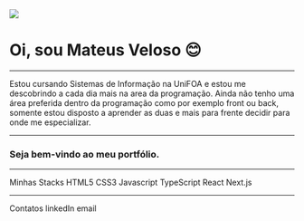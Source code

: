 <img width="auto" src="https://avatars.githubusercontent.com/u/56977047?s=400&u=cdb11ffbb55486395de884e4244850ef1891dabc&v=4">

<h1>Oi, sou Mateus Veloso 😊</h1>

<hr>

Estou cursando Sistemas de Informação na UniFOA e estou me descobrindo a cada dia mais na area da programação.
Ainda não tenho uma área preferida dentro da programação como por exemplo front ou back, somente estou disposto a aprender as duas
e mais para frente decidir para onde me especializar.

<hr>

<h3>Seja bem-vindo ao meu portfólio.</h3>

<hr>

Minhas Stacks
HTML5 CSS3 Javascript TypeScript React Next.js

<hr>

Contatos
linkedIn email 

<!--
**mateusvzo/mateusvzo** is a ✨ _special_ ✨ repository because its `README.md` (this file) appears on your GitHub profile.

Here are some ideas to get you started:

- 🔭 I’m currently working on ...
- 🌱 I’m currently learning ...
- 👯 I’m looking to collaborate on ...
- 🤔 I’m looking for help with ...
- 💬 Ask me about ...
- 📫 How to reach me: ...
- 😄 Pronouns: ...
- ⚡ Fun fact: ...
-->
